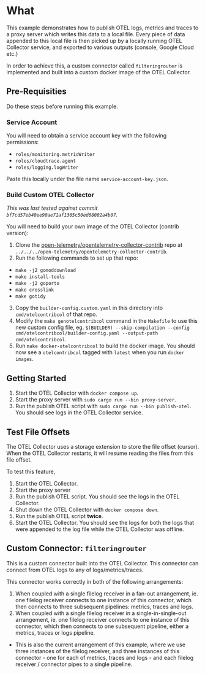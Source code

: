 # What

This example demonstrates how to publish OTEL logs, metrics and traces to a proxy server which writes this data to a local file. Every piece of data appended to this local file is then picked up by a locally running OTEL Collector service, and exported to various outputs (console, Google Cloud etc.)

In order to achieve this, a custom connector called `filteringrouter` is implemented and built into a custom docker image of the OTEL Collector.

## Pre-Requisities

Do these steps before running this example.

### Service Account

You will need to obtain a service account key with the following permissions:

- `roles/monitoring.metricWriter`
- `roles/cloudtrace.agent`
- `roles/logging.logWriter`

Paste this locally under the file name `service-account-key.json`.

### Build Custom OTEL Collector

_This was last tested against commit `bf7cd57eb40ee90ae71af1365c50ed68002a4b07`._

You will need to build your own image of the OTEL Collector (contrib version):

1. Clone the [open-telemetry/opentelemetry-collector-contrib](https://github.com/open-telemetry/opentelemetry-collector-contrib) repo at `../../../open-telemetry/opentelemetry-collector-contrib`.
2. Run the following commands to set up that repo:
  - `make -j2 gomoddownload`
  - `make install-tools`
  - `make -j2 goporto`
  - `make crosslink`
  - `make gotidy`
3. Copy the `builder-config.custom.yaml` in this directory into `cmd/otelcontribcol` of that repo.
4. Modify the `make genotelcontribcol` command in the `Makefile` to use this new custom config file, eg. `$(BUILDER) --skip-compilation --config cmd/otelcontribcol/builder-config.yaml --output-path cmd/otelcontribcol`.
5. Run `make docker-otelcontribcol` to build the docker image. You should now see a `otelcontribcol` tagged with `latest` when you run `docker images`.

## Getting Started

1. Start the OTEL Collector with `docker compose up`.
2. Start the proxy server with `sudo cargo run --bin proxy-server`.
3. Run the publish OTEL script with `sudo cargo run --bin publish-otel`. You should see logs in the OTEL Collector service.

## Test File Offsets

The OTEL Collector uses a storage extension to store the file offset (cursor). When the OTEL Collector restarts, it will resume reading the files from this file offset.

To test this feature,

1. Start the OTEL Collector.
2. Start the proxy server
3. Run the publish OTEL script. You should see the logs in the OTEL Collector.
4. Shut down the OTEL Collector with `docker compose down`.
5. Run the publish OTEL script **twice**.
6. Start the OTEL Collector. You should see the logs for both the logs that were appended to the log file while the OTEL Collector was offline.

## Custom Connector: `filteringrouter`

This is a custom connector built into the OTEL Collector. This connector can connect from OTEL logs to any of logs/metrics/traces. 

This connector works correctly in both of the following arrangements:
1. When coupled with a single filelog receiver in a fan-out arrangement, ie. one filelog receiver connects to one instance of this connector, which then connects to three subsequent pipelines: metrics, traces and logs.
2. When coupled with a single filelog receiver in a single-in-single-out arrangement, ie. one filelog receiver connects to one instance of this connector, which then connects to one subsequent pipeline, either a metrics, traces or logs pipeline.
  - This is also the current arrangement of this example, where we use three instances of the filelog receiver, and three instances of this connector - one for each of metrics, traces and logs - and each filelog receiver / connector pipes to a single pipeline.